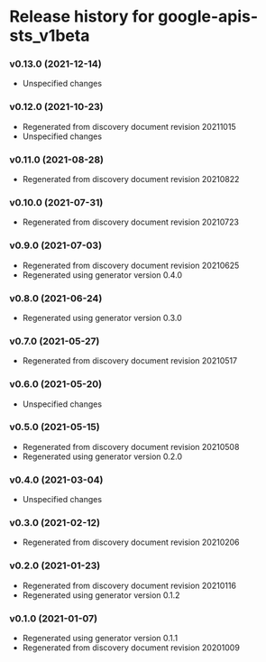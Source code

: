 # Release history for google-apis-sts_v1beta

### v0.13.0 (2021-12-14)

* Unspecified changes

### v0.12.0 (2021-10-23)

* Regenerated from discovery document revision 20211015
* Unspecified changes

### v0.11.0 (2021-08-28)

* Regenerated from discovery document revision 20210822

### v0.10.0 (2021-07-31)

* Regenerated from discovery document revision 20210723

### v0.9.0 (2021-07-03)

* Regenerated from discovery document revision 20210625
* Regenerated using generator version 0.4.0

### v0.8.0 (2021-06-24)

* Regenerated using generator version 0.3.0

### v0.7.0 (2021-05-27)

* Regenerated from discovery document revision 20210517

### v0.6.0 (2021-05-20)

* Unspecified changes

### v0.5.0 (2021-05-15)

* Regenerated from discovery document revision 20210508
* Regenerated using generator version 0.2.0

### v0.4.0 (2021-03-04)

* Unspecified changes

### v0.3.0 (2021-02-12)

* Regenerated from discovery document revision 20210206

### v0.2.0 (2021-01-23)

* Regenerated from discovery document revision 20210116
* Regenerated using generator version 0.1.2

### v0.1.0 (2021-01-07)

* Regenerated using generator version 0.1.1
* Regenerated from discovery document revision 20201009

